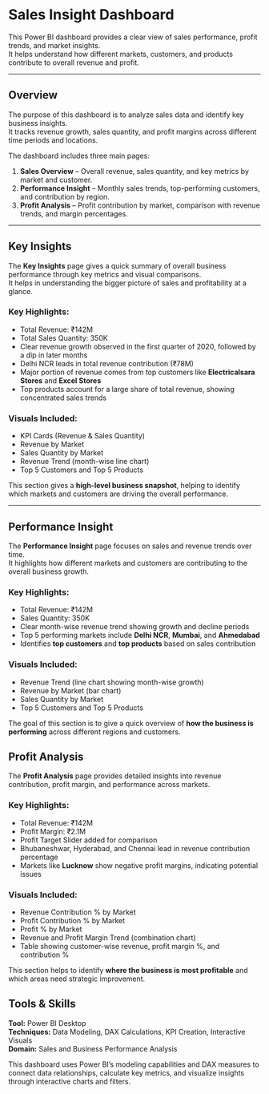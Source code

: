 # Sales Insight Dashboard

This Power BI dashboard provides a clear view of sales performance, profit trends, and market insights.  
It helps understand how different markets, customers, and products contribute to overall revenue and profit.

---

## Overview

The purpose of this dashboard is to analyze sales data and identify key business insights.  
It tracks revenue growth, sales quantity, and profit margins across different time periods and locations.

The dashboard includes three main pages:
1. **Sales Overview** – Overall revenue, sales quantity, and key metrics by market and customer.  
2. **Performance Insight** – Monthly sales trends, top-performing customers, and contribution by region.  
3. **Profit Analysis** – Profit contribution by market, comparison with revenue trends, and margin percentages.

---

## Key Insights

The **Key Insights** page gives a quick summary of overall business performance through key metrics and visual comparisons.  
It helps in understanding the bigger picture of sales and profitability at a glance.

### Key Highlights:
- Total Revenue: ₹142M  
- Total Sales Quantity: 350K  
- Clear revenue growth observed in the first quarter of 2020, followed by a dip in later months  
- Delhi NCR leads in total revenue contribution (₹78M)  
- Major portion of revenue comes from top customers like **Electricalsara Stores** and **Excel Stores**  
- Top products account for a large share of total revenue, showing concentrated sales trends  

### Visuals Included:
- KPI Cards (Revenue & Sales Quantity)  
- Revenue by Market  
- Sales Quantity by Market  
- Revenue Trend (month-wise line chart)  
- Top 5 Customers and Top 5 Products  

This section gives a **high-level business snapshot**, helping to identify which markets and customers are driving the overall performance.

---
## Performance Insight

The **Performance Insight** page focuses on sales and revenue trends over time.  
It highlights how different markets and customers are contributing to the overall business growth.

### Key Highlights:
- Total Revenue: ₹142M  
- Sales Quantity: 350K  
- Clear month-wise revenue trend showing growth and decline periods  
- Top 5 performing markets include **Delhi NCR**, **Mumbai**, and **Ahmedabad**  
- Identifies **top customers** and **top products** based on sales contribution  

### Visuals Included:
- Revenue Trend (line chart showing month-wise growth)  
- Revenue by Market (bar chart)  
- Sales Quantity by Market  
- Top 5 Customers and Top 5 Products  

The goal of this section is to give a quick overview of **how the business is performing** across different regions and customers.

## Profit Analysis

The **Profit Analysis** page provides detailed insights into revenue contribution, profit margin, and performance across markets.

### Key Highlights:
- Total Revenue: ₹142M  
- Profit Margin: ₹2.1M  
- Profit Target Slider added for comparison  
- Bhubaneshwar, Hyderabad, and Chennai lead in revenue contribution percentage  
- Markets like **Lucknow** show negative profit margins, indicating potential issues  

### Visuals Included:
- Revenue Contribution % by Market  
- Profit Contribution % by Market  
- Profit % by Market  
- Revenue and Profit Margin Trend (combination chart)  
- Table showing customer-wise revenue, profit margin %, and contribution %  

This section helps to identify **where the business is most profitable** and which areas need strategic improvement.

## Tools & Skills

**Tool:** Power BI Desktop  
**Techniques:** Data Modeling, DAX Calculations, KPI Creation, Interactive Visuals  
**Domain:** Sales and Business Performance Analysis  

This dashboard uses Power BI’s modeling capabilities and DAX measures to connect data relationships, calculate key metrics, and visualize insights through interactive charts and filters.
